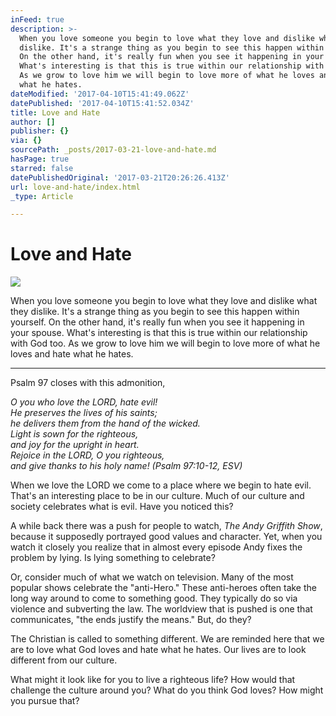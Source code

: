 ```yaml
---
inFeed: true
description: >-
  When you love someone you begin to love what they love and dislike what they
  dislike. It's a strange thing as you begin to see this happen within yourself.
  On the other hand, it's really fun when you see it happening in your spouse.
  What's interesting is that this is true within our relationship with God too.
  As we grow to love him we will begin to love more of what he loves and hate
  what he hates.
dateModified: '2017-04-10T15:41:49.062Z'
datePublished: '2017-04-10T15:41:52.034Z'
title: Love and Hate
author: []
publisher: {}
via: {}
sourcePath: _posts/2017-03-21-love-and-hate.md
hasPage: true
starred: false
datePublishedOriginal: '2017-03-21T20:26:26.413Z'
url: love-and-hate/index.html
_type: Article

---
```

# Love and Hate
![](https://the-grid-user-content.s3-us-west-2.amazonaws.com/b3cc1e4e-3e71-4214-afa4-85bab5297308.jpg)

When you love someone you begin to love what they love and dislike what they dislike. It's a strange thing as you begin to see this happen within yourself. On the other hand, it's really fun when you see it happening in your spouse. What's interesting is that this is true within our relationship with God too. As we grow to love him we will begin to love more of what he loves and hate what he hates.

---

Psalm 97 closes with this admonition,

_O you who love the LORD, hate evil!_  
_He preserves the lives of his saints;_  
_he delivers them from the hand of the wicked._  
_Light is sown for the righteous,_  
_and joy for the upright in heart._  
_Rejoice in the LORD, O you righteous,_  
_and give thanks to his holy name! (Psalm 97:10-12, ESV)_

When we love the LORD we come to a place where we begin to hate evil. That's an interesting place to be in our culture. Much of our culture and society celebrates what is evil. Have you noticed this?

A while back there was a push for people to watch, _The Andy Griffith Show_, because it supposedly portrayed good values and character. Yet, when you watch it closely you realize that in almost every episode Andy fixes the problem by lying. Is lying something to celebrate?

Or, consider much of what we watch on television. Many of the most popular shows celebrate the "anti-Hero." These anti-heroes often take the long way around to come to something good. They typically do so via violence and subverting the law. The worldview that is pushed is one that communicates, "the ends justify the means." But, do they?

The Christian is called to something different. We are reminded here that we are to love what God loves and hate what he hates. Our lives are to look different from our culture.

What might it look like for you to live a righteous life? How would that challenge the culture around you? What do you think God loves? How might you pursue that?